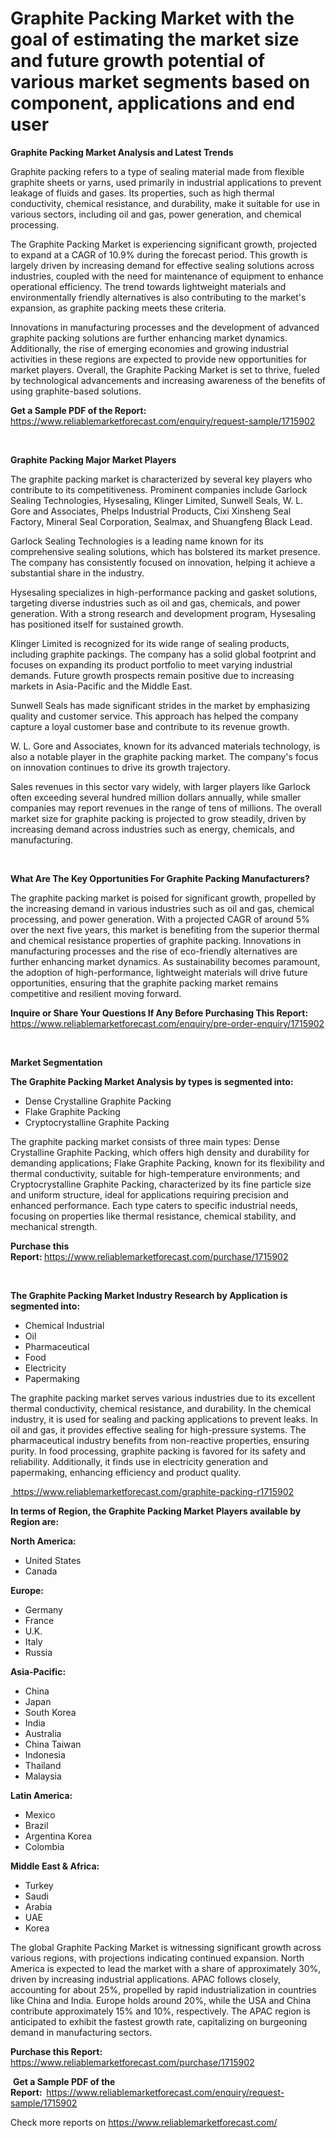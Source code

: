 <p><h1>Graphite Packing Market with the goal of estimating the market size and future growth potential of various market segments based on component, applications and end user</h1></p><p><strong>Graphite Packing Market Analysis and Latest Trends</strong></p>
<p><p>Graphite packing refers to a type of sealing material made from flexible graphite sheets or yarns, used primarily in industrial applications to prevent leakage of fluids and gases. Its properties, such as high thermal conductivity, chemical resistance, and durability, make it suitable for use in various sectors, including oil and gas, power generation, and chemical processing.</p><p>The Graphite Packing Market is experiencing significant growth, projected to expand at a CAGR of 10.9% during the forecast period. This growth is largely driven by increasing demand for effective sealing solutions across industries, coupled with the need for maintenance of equipment to enhance operational efficiency. The trend towards lightweight materials and environmentally friendly alternatives is also contributing to the market's expansion, as graphite packing meets these criteria.</p><p>Innovations in manufacturing processes and the development of advanced graphite packing solutions are further enhancing market dynamics. Additionally, the rise of emerging economies and growing industrial activities in these regions are expected to provide new opportunities for market players. Overall, the Graphite Packing Market is set to thrive, fueled by technological advancements and increasing awareness of the benefits of using graphite-based solutions.</p></p>
<p><strong>Get a Sample PDF of the Report:&nbsp;</strong> <a href="https://www.reliablemarketforecast.com/enquiry/request-sample/1715902?utm_campaign=1105&utm_medium=2&utm_source=Github&utm_content=ia&utm_term=12012025&utm_id=graphite-packing">https://www.reliablemarketforecast.com/enquiry/request-sample/1715902</a></p>
<p>&nbsp;</p>
<p><strong>Graphite Packing Major Market Players</strong></p>
<p><p>The graphite packing market is characterized by several key players who contribute to its competitiveness. Prominent companies include Garlock Sealing Technologies, Hysesaling, Klinger Limited, Sunwell Seals, W. L. Gore and Associates, Phelps Industrial Products, Cixi Xinsheng Seal Factory, Mineral Seal Corporation, Sealmax, and Shuangfeng Black Lead.</p><p>Garlock Sealing Technologies is a leading name known for its comprehensive sealing solutions, which has bolstered its market presence. The company has consistently focused on innovation, helping it achieve a substantial share in the industry.</p><p>Hysesaling specializes in high-performance packing and gasket solutions, targeting diverse industries such as oil and gas, chemicals, and power generation. With a strong research and development program, Hysesaling has positioned itself for sustained growth.</p><p>Klinger Limited is recognized for its wide range of sealing products, including graphite packings. The company has a solid global footprint and focuses on expanding its product portfolio to meet varying industrial demands. Future growth prospects remain positive due to increasing markets in Asia-Pacific and the Middle East.</p><p>Sunwell Seals has made significant strides in the market by emphasizing quality and customer service. This approach has helped the company capture a loyal customer base and contribute to its revenue growth.</p><p>W. L. Gore and Associates, known for its advanced materials technology, is also a notable player in the graphite packing market. The company's focus on innovation continues to drive its growth trajectory.</p><p>Sales revenues in this sector vary widely, with larger players like Garlock often exceeding several hundred million dollars annually, while smaller companies may report revenues in the range of tens of millions. The overall market size for graphite packing is projected to grow steadily, driven by increasing demand across industries such as energy, chemicals, and manufacturing.</p></p>
<p>&nbsp;</p>
<p><strong>What Are The Key Opportunities For Graphite Packing Manufacturers?</strong></p>
<p><p>The graphite packing market is poised for significant growth, propelled by the increasing demand in various industries such as oil and gas, chemical processing, and power generation. With a projected CAGR of around 5% over the next five years, this market is benefiting from the superior thermal and chemical resistance properties of graphite packing. Innovations in manufacturing processes and the rise of eco-friendly alternatives are further enhancing market dynamics. As sustainability becomes paramount, the adoption of high-performance, lightweight materials will drive future opportunities, ensuring that the graphite packing market remains competitive and resilient moving forward.</p></p>
<p><strong>Inquire or Share Your Questions If Any Before Purchasing This Report:</strong> <a href="https://www.reliablemarketforecast.com/enquiry/pre-order-enquiry/1715902?utm_campaign=1105&utm_medium=2&utm_source=Github&utm_content=ia&utm_term=12012025&utm_id=graphite-packing">https://www.reliablemarketforecast.com/enquiry/pre-order-enquiry/1715902</a></p>
<p>&nbsp;</p>
<p><strong>Market Segmentation</strong></p>
<p><strong>The Graphite Packing Market Analysis by types is segmented into:</strong></p>
<p><ul><li>Dense Crystalline Graphite Packing</li><li>Flake Graphite Packing</li><li>Cryptocrystalline Graphite Packing</li></ul></p>
<p><p>The graphite packing market consists of three main types: Dense Crystalline Graphite Packing, which offers high density and durability for demanding applications; Flake Graphite Packing, known for its flexibility and thermal conductivity, suitable for high-temperature environments; and Cryptocrystalline Graphite Packing, characterized by its fine particle size and uniform structure, ideal for applications requiring precision and enhanced performance. Each type caters to specific industrial needs, focusing on properties like thermal resistance, chemical stability, and mechanical strength.</p></p>
<p><strong>Purchase this Report:&nbsp;</strong><a href="https://www.reliablemarketforecast.com/purchase/1715902?utm_campaign=1105&utm_medium=2&utm_source=Github&utm_content=ia&utm_term=12012025&utm_id=graphite-packing">https://www.reliablemarketforecast.com/purchase/1715902</a></p>
<p>&nbsp;</p>
<p><strong>The Graphite Packing Market Industry Research by Application is segmented into:</strong></p>
<p><ul><li>Chemical Industrial</li><li>Oil</li><li>Pharmaceutical</li><li>Food</li><li>Electricity</li><li>Papermaking</li></ul></p>
<p><p>The graphite packing market serves various industries due to its excellent thermal conductivity, chemical resistance, and durability. In the chemical industry, it is used for sealing and packing applications to prevent leaks. In oil and gas, it provides effective sealing for high-pressure systems. The pharmaceutical industry benefits from non-reactive properties, ensuring purity. In food processing, graphite packing is favored for its safety and reliability. Additionally, it finds use in electricity generation and papermaking, enhancing efficiency and product quality.</p></p>
<p><a href="https://www.reliablemarketforecast.com/graphite-packing-r1715902?utm_campaign=1105&utm_medium=2&utm_source=Github&utm_content=ia&utm_term=12012025&utm_id=graphite-packing">&nbsp;https://www.reliablemarketforecast.com/graphite-packing-r1715902</a></p>
<p><strong>In terms of Region, the Graphite Packing Market Players available by Region are:</strong></p>
<p>
    <p> <strong> North America: </strong>
        <ul>
            <li>United States</li>
            <li>Canada</li>
        </ul>
        </p> 
    <p> <strong> Europe: </strong>
        <ul>
            <li>Germany</li>
            <li>France</li>
            <li>U.K.</li>
            <li>Italy</li>
            <li>Russia</li>
        </ul>
        </p> 
    <p> <strong> Asia-Pacific: </strong>
        <ul>
            <li>China</li>
            <li>Japan</li>
            <li>South Korea</li>
            <li>India</li>
            <li>Australia</li>
            <li>China Taiwan</li>
            <li>Indonesia</li>
            <li>Thailand</li>
            <li>Malaysia</li>
        </ul>
        </p> 
    <p> <strong> Latin America: </strong>
        <ul>
            <li>Mexico</li>
            <li>Brazil</li>
            <li>Argentina Korea</li>
            <li>Colombia</li>
        </ul>
        </p> 
    <p> <strong> Middle East & Africa: </strong>
        <ul>
            <li>Turkey</li>
            <li>Saudi</li>
            <li>Arabia</li>
            <li>UAE</li>
            <li>Korea</li>
        </ul>
    </p>
    </p>
<p><p>The global Graphite Packing Market is witnessing significant growth across various regions, with projections indicating continued expansion. North America is expected to lead the market with a share of approximately 30%, driven by increasing industrial applications. APAC follows closely, accounting for about 25%, propelled by rapid industrialization in countries like China and India. Europe holds around 20%, while the USA and China contribute approximately 15% and 10%, respectively. The APAC region is anticipated to exhibit the fastest growth rate, capitalizing on burgeoning demand in manufacturing sectors.</p></p>
<p><strong>Purchase this Report: </strong><a href="https://www.reliablemarketforecast.com/purchase/1715902?utm_campaign=1105&utm_medium=2&utm_source=Github&utm_content=ia&utm_term=12012025&utm_id=graphite-packing">https://www.reliablemarketforecast.com/purchase/1715902</a></p>
<p>&nbsp;<strong>Get a Sample PDF of the Report:&nbsp;&nbsp;</strong><a href="https://www.reliablemarketforecast.com/enquiry/request-sample/1715902?utm_campaign=1105&utm_medium=2&utm_source=Github&utm_content=ia&utm_term=12012025&utm_id=graphite-packing">https://www.reliablemarketforecast.com/enquiry/request-sample/1715902</a></p>
<p><strong></strong></p>
<p>Check more reports on <a href="https://www.reliablemarketforecast.com/?utm_campaign=1105&utm_medium=2&utm_source=Github&utm_content=ia&utm_term=12012025&utm_id=graphite-packing">https://www.reliablemarketforecast.com/</a></p>